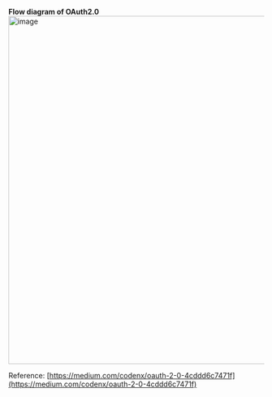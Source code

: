 **Flow diagram of OAuth2.0**
<img width="784" height="686" alt="image" src="https://github.com/user-attachments/assets/7d68b5f9-e108-4eb0-8bb3-c5d2f54b07de" />



Reference: [https://medium.com/codenx/oauth-2-0-4cddd6c7471f](https://medium.com/codenx/oauth-2-0-4cddd6c7471f)
